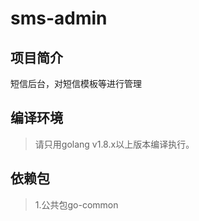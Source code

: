 # sms-admin

## 项目简介
短信后台，对短信模板等进行管理

## 编译环境
> 请只用golang v1.8.x以上版本编译执行。  

## 依赖包
> 1.公共包go-common  

